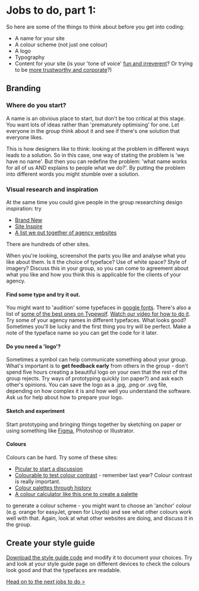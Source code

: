 # Jobs to do, part 1: 

So here are some of the things to think about before you get into coding:

* A name for your site
* A colour scheme (not just one colour) 
* A logo 
* Typography 
* Content for your site (is your 'tone of voice' [fun and irreverent](https://getcoleman.com/)? Or trying to be [more trustworthy and corporate](https://clarkecreatives.com/)?)

## Branding 

### Where do you start?

A name is an obvious place to start, but don't be too critical at this stage. You want lots of ideas rather than 'prematurely optimising' for one. Let everyone in the group think about it and see if there's one solution that everyone likes.

This is how designers like to think: looking at the problem in different ways leads to a solution. So in this case, one way of stating the problem is 'we have no name'. But then you can redefine the problem: 'what name works for all of us AND explains to people what we do?'. By putting the problem into different words you might stumble over a solution.

### Visual research and inspiration

At the same time you could give people in the group researching design inspiration: try
* [Brand New](https://www.underconsideration.com/brandnew/)
* [Site Inspire](https://www.siteinspire.com/)
* [A list we put together of agency websites](https://github.com/wilsonderren/website-inspiration)

There are hundreds of other sites.

When you're looking, screenshot the parts you like and analyse what you like about them. Is it the choice of typeface? Use of white space? Style of imagery? Discuss this in your group, so you can come to agreement about what you like and how you think this is applicable for the clients of your agency.

#### Find some type and try it out.

You might want to 'audition' some typefaces in [google fonts](https://fonts.google.com/). There's also a list of [some of the best ones on Typewolf](https://www.typewolf.com/google-fonts). [Watch our video for how to do it](https://www.youtube.com/watch?v=pMBuQUULjpo). Try some of your agency names in different typefaces. What looks good? Sometimes you'll be lucky and the first thing you try will be perfect. Make a note of the typeface name so you can get the code for it later.

#### Do you need a 'logo'?

Sometimes a symbol can help communicate something about your group. What's important is to **get feedback early** from others in the group - don't spend five hours creating a beautiful logo on your own that the rest of the group rejects. Try ways of prototyping quickly (on paper?) and ask each other's opinions. You can save the logo as a .jpg, .png or .svg file, depending on how complex it is and how well you understand the software. Ask us for help about how to prepare your logo.

#### Sketch and experiment

Start prototyping and bringing things together by sketching on paper or using something like [Figma](https://www.figma.com/), Photoshop or Illustrator.

#### Colours

Colours can be hard. Try some of these sites:

* [Picular to start a discussion](https://picular.co/) 
* [Colourable to test colour contrast](https://colorable.jxnblk.com/000000/a2a2a2) - remember last year? Colour contrast is really important. 
* [Colour palettes through history](https://colorleap.app/home)
* [A colour calculator like this one to create a palette](https://www.sessions.edu/color-calculator/) 

to generate a colour scheme - you might want to choose an 'anchor' colour (e.g. orange for easyJet, green for Lloyds) and see what other colours work well with that. Again, look at what other websites are doing, and discuss it in the group.

## Create your style guide

[Download the style guide code](https://github.com/mmu-webdesign/level5-portfolio/tree/master/CODE-for-style-guide) and modify it to document your choices. Try and look at your style guide page on different devices to check the colours look good and that the typefaces are readable.

[Head on to the next jobs to do >](https://github.com/mmu-webdesign/level5-portfolio/blob/master/creating-your-agency-site/jobs-to-do-2.md)